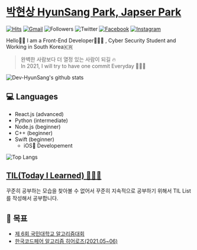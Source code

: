 # [박현상 HyunSang Park, Japser Park](https://www.parkhyunsang.com/)
[![Hits](https://hits.seeyoufarm.com/api/count/incr/badge.svg?url=https%3A%2F%2Fgithub.com%2FDev-HyunSang&count_bg=%2379C83D&title_bg=%23555555&icon=&icon_color=%23E7E7E7&title=hits&edge_flat=false)](https://hits.seeyoufarm.com)
[![Gmail](https://img.shields.io/badge/-hyun.sang@parkhyunsang.com-d14836?style=flat&logo=Gmail&logoColor=white&link=mailto:hyun.sang@parkhyunsang.com)](mailto:hyun.sang@parkhyunsang.com)
![Followers](https://img.shields.io/github/followers/Dev-HyunSang?style=social)
![Twitter](https://img.shields.io/twitter/follow/hyunsang_0625?style=social)
[![Facebook](https://img.shields.io/badge/-HyunSangPark-1877f2?style=flat&logo=facebook&logoColor=white&link=https://www.facebook.com/hyun.sang.0625)](https://www.facebook.com/hyun.sang.0625)
[![Instagram](https://img.shields.io/badge/-im_hyun.sang-ff69b4?style=flat&logo=Instagram&logoColor=white)](https://www.instagram.com/im_hyun.sang/)

Hello🤟🏻 I am a Front-End Developer🧑🏻‍💻 , Cyber Security Student and Working in South Korea🇰🇷

> 완벽한 사람보다 더 열정 있는 사람이 되길 🔥  
In 2021, I will try to have one commit Everyday 🧑🏻‍💻

![Dev-HyunSang's github stats](https://github-readme-stats.vercel.app/api?username=Dev-HyunSang&show_icons=true&theme=radical)

## 💻 Languages
- React.js (advanced)
- Python (intermediate)
- Node.js (beginner)
- C++ (beginner)
- Swift (beginner)
  - iOS📱 Developement

![Top Langs](https://github-readme-stats.vercel.app/api/top-langs/?username=Dev-HyunSang&layout=compact)

## [TIL(Today I Learned) 🧑🏻‍💻](https://www.notion.so/hyunsang0625/TIL-Today-I-Learned-0e23ed9e31fb40f2a4f3cd0be041a46c)
꾸준히 공부하는 모습을 찾아볼 수 없어서 꾸준히 지속적으로 공부하기 위해서 TIL List를 작성해서 공부합니다.

## 🧪 목표
- [제 6회 국민대학교 알고리즘대회](https://softwarecontest.kookmin.ac.kr/)
- [한국코드페어 알고리즘 히어로즈(2021.05~06)](https://kcf.or.kr/codefair/program/heros)
